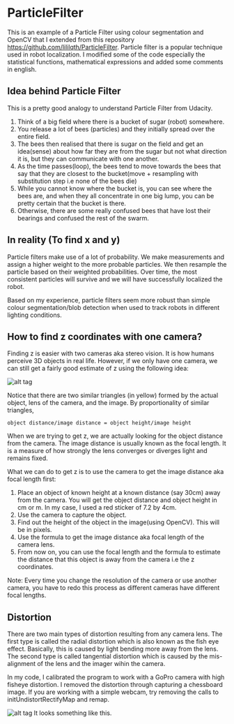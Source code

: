ParticleFilter
==============
This is an example of a Particle Filter using colour segmentation and OpenCV that I extended from this repository https://github.com/lililqth/ParticleFilter. Particle filter is a popular technique used in robot localization. I modified some of the code especially the statistical functions, mathematical expressions and added some comments in english.

Idea behind Particle Filter
---------
This is a pretty good analogy to understand Particle Filter from Udacity.

1. Think of a big field where there is a bucket of sugar (robot) somewhere.
2. You release a lot of bees (particles) and they initially spread over the entire field.
3. The bees then realised that there is sugar on the field and get an idea(sense) about how far they are from the sugar but not what direction it is, but they can communicate with one another.
4. As the time passes(loop), the bees tend to move towards the bees that say that they are closest to the bucket(move + resampling with substitution step i.e none of the bees die)
5. While you cannot know where the bucket is, you can see where the bees are, and when they all concentrate in one big lump, you can be pretty certain that the bucket is there.
6. Otherwise, there are some really confused bees that have lost their bearings and confused the rest of the swarm.

In reality (To find x and y)
-----
Particle filters make use of a lot of probability. We make measurements and assign a higher weight to the more probable particles. We then resample the particle based on their weighted probabilities. Over time, the most consistent particles will survive and we will have successfully localized the robot.

Based on my experience, particle filters seem more robust than simple colour segmentation/blob detection when used to track robots in different lighting conditions.

How to find z coordinates with one camera?
-------
Finding z is easier with two cameras aka stereo vision. It is how humans perceive 3D objects in real life. However, if we only have one camera, we can still get a fairly good estimate of z using the following idea:

![alt tag](http://cdn-7.nikon-cdn.com/en_INC/IMG/Images/Learn-Explore/Photography-Techniques/2009/Focal-Length/Media/focal-length-graphic.jpg)

Notice that there are two similar triangles (in yellow) formed by the actual object, lens of the camera, and the image. By proportionality of similar triangles, 

`object distance/image distance = object height/image height`

When we are trying to get z, we are actually looking for the object distance from the camera. The image distance is usually known as the focal length. It is a measure of how strongly the lens converges or diverges light and remains fixed. 

What we can do to get z is to use the camera to get the image distance aka focal length first:

1. Place an object of known height at a known distance (say 30cm) away from the camera. You will get the object distance and object height in cm or m. In my case, I used a red sticker of 7.2 by 4cm.
2. Use the camera to capture the object.
3. Find out the height of the object in the image(using OpenCV). This will be in pixels.
4. Use the formula to get the image distance aka focal length of the camera lens.
5. From now on, you can use the focal length and the formula to estimate the distance that this object is away from the camera i.e the z coordinates.

Note: Every time you change the resolution of the camera or use another camera, you have to redo this process as different cameras have different focal lengths.

Distortion
------
There are two main types of distortion resulting from any camera lens. The first type is called the radial distortion which is also known as the fish eye effect. Basically, this is caused by light bending more away from the lens. The second type is called tangential distortion which is caused by the mis-alignment of the lens and the imager wihin the camera.

In my code, I calibrated the program to work with a GoPro camera with high fisheye distortion. I removed the distortion through capturing a chessboard image. If you are working with a simple webcam, try removing the calls to initUndistortRectifyMap and remap.

![alt tag](http://dasl.mem.drexel.edu/~noahKuntz/opencvtut10-1.png) 
It looks something like this.

